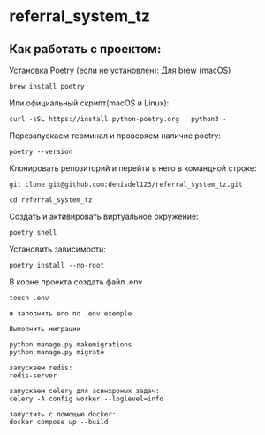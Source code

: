 # referral_system_tz

## Как работать с проектом:
Установка Poetry (если не установлен):
Для brew (macOS)
```
brew install poetry
```

Или официальный скрипт(macOS и Linux):
```
curl -sSL https://install.python-poetry.org | python3 -
```

Перезапускаем терминал и проверяем наличие poetry:
```
poetry --version
```

Клонировать репозиторий и перейти в него в командной строке:
```
git clone git@github.com:denisdel123/referral_system_tz.git
```
```
cd referral_system_tz
```

Создать и активировать виртуальное окружение:
```
poetry shell
```

Установить зависимости:
```
poetry install --no-root
```

В корне проекта создать файл .env
```
touch .env
```

```
и заполнить его по .env.exemple
```

```
Выполнить миграции
```
```
python manage.py makemigrations
python manage.py migrate
```

```
запускаем redis:
redis-server
```

```
запускаем celery для асинхроных задач:
celery -A config worker --loglevel=info
```

```
запустить с помощью docker:
docker compose up --build
```